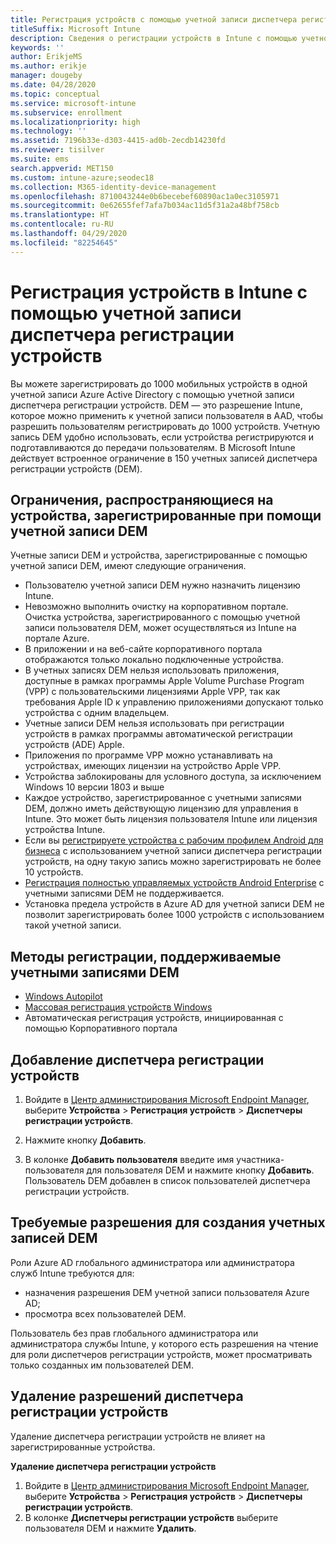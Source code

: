```yaml
---
title: Регистрация устройств с помощью учетной записи диспетчера регистрации устройств
titleSuffix: Microsoft Intune
description: Сведения о регистрации устройств в Intune с помощью учетной записи диспетчера регистрации устройств.
keywords: ''
author: ErikjeMS
ms.author: erikje
manager: dougeby
ms.date: 04/28/2020
ms.topic: conceptual
ms.service: microsoft-intune
ms.subservice: enrollment
ms.localizationpriority: high
ms.technology: ''
ms.assetid: 7196b33e-d303-4415-ad0b-2ecdb14230fd
ms.reviewer: tisilver
ms.suite: ems
search.appverid: MET150
ms.custom: intune-azure;seodec18
ms.collection: M365-identity-device-management
ms.openlocfilehash: 8710043244e0b6becebef60890ac1a0ec3105971
ms.sourcegitcommit: 0e62655fef7afa7b034ac11d5f31a2a48bf758cb
ms.translationtype: HT
ms.contentlocale: ru-RU
ms.lasthandoff: 04/29/2020
ms.locfileid: "82254645"
---
```

# <a name="enroll-devices-in-intune-by-using-a-device-enrollment-manager-account"></a>Регистрация устройств в Intune с помощью учетной записи диспетчера регистрации устройств

Вы можете зарегистрировать до 1000 мобильных устройств в одной учетной записи Azure Active Directory с помощью учетной записи диспетчера регистрации устройств. DEM — это разрешение Intune, которое можно применить к учетной записи пользователя в AAD, чтобы разрешить пользователям регистрировать до 1000 устройств. Учетную запись DEM удобно использовать, если устройства регистрируются и подготавливаются до передачи пользователям. В Microsoft Intune действует встроенное ограничение в 150 учетных записей диспетчера регистрации устройств (DEM).

## <a name="limitations-of-devices-that-are-enrolled-with-a-dem-account"></a>Ограничения, распространяющиеся на устройства, зарегистрированные при помощи учетной записи DEM

Учетные записи DEM и устройства, зарегистрированные с помощью учетной записи DEM, имеют следующие ограничения.

- Пользователю учетной записи DEM нужно назначить лицензию Intune.
- Невозможно выполнить очистку на корпоративном портале. Очистка устройства, зарегистрированного с помощью учетной записи пользователя DEM, может осуществляться из Intune на портале Azure.
- В приложении и на веб-сайте корпоративного портала отображаются только локально подключенные устройства.
- В учетных записях DEM нельзя использовать приложения, доступные в рамках программы Apple Volume Purchase Program (VPP) с пользовательскими лицензиями Apple VPP, так как требования Apple ID к управлению приложениями допускают только устройства с одним владельцем.
- Учетные записи DEM нельзя использовать при регистрации устройств в рамках программы автоматической регистрации устройств (ADE) Apple.
- Приложения по программе VPP можно устанавливать на устройствах, имеющих лицензии на устройство Apple VPP.
- Устройства заблокированы для условного доступа, за исключением Windows 10 версии 1803 и выше
- Каждое устройство, зарегистрированное с учетными записями DEM, должно иметь действующую лицензию для управления в Intune. Это может быть лицензия пользователя Intune или лицензия устройства Intune.
- Если вы [регистрируете устройства с рабочим профилем Android для бизнеса](android-work-profile-enroll.md) с использованием учетной записи диспетчера регистрации устройств, на одну такую запись можно зарегистрировать не более 10 устройств.
- [Регистрация полностью управляемых устройств Android Enterprise](android-fully-managed-enroll.md) с учетными записями DEM не поддерживается.
- Установка предела устройств в Azure AD для учетной записи DEM не позволит зарегистрировать более 1000 устройств с использованием такой учетной записи.

## <a name="enrollment-methods-supported-by-dem-accounts"></a>Методы регистрации, поддерживаемые учетными записями DEM

- [Windows Autopilot](enrollment-autopilot.md)
- [Массовая регистрация устройств Windows](windows-bulk-enroll.md)
- Автоматическая регистрация устройств, инициированная с помощью Корпоративного портала

## <a name="add-a-device-enrollment-manager"></a>Добавление диспетчера регистрации устройств

1. Войдите в [Центр администрирования Microsoft Endpoint Manager](https://go.microsoft.com/fwlink/?linkid=2109431), выберите **Устройства** > **Регистрация устройств** > **Диспетчеры регистрации устройств**.

2. Нажмите кнопку **Добавить**.

3. В колонке **Добавить пользователя** введите имя участника-пользователя для пользователя DEM и нажмите кнопку **Добавить**. Пользователь DEM добавлен в список пользователей диспетчера регистрации устройств.

## <a name="permissions-required-to-create-dem-accounts"></a>Требуемые разрешения для создания учетных записей DEM

Роли Azure AD глобального администратора или администратора служб Intune требуются для:
- назначения разрешения DEM учетной записи пользователя Azure AD;
- просмотра всех пользователей DEM.

Пользователь без прав глобального администратора или администратора службы Intune, у которого есть разрешения на чтение для роли диспетчеров регистрации устройств, может просматривать только созданных им пользователей DEM.

## <a name="remove-device-enrollment-manager-permissions"></a>Удаление разрешений диспетчера регистрации устройств

Удаление диспетчера регистрации устройств не влияет на зарегистрированные устройства.

**Удаление диспетчера регистрации устройств**

1. Войдите в [Центр администрирования Microsoft Endpoint Manager](https://go.microsoft.com/fwlink/?linkid=2109431), выберите **Устройства** > **Регистрация устройств** > **Диспетчеры регистрации устройств**.
2. В колонке **Диспетчеры регистрации устройств** выберите пользователя DEM и нажмите **Удалить**.

